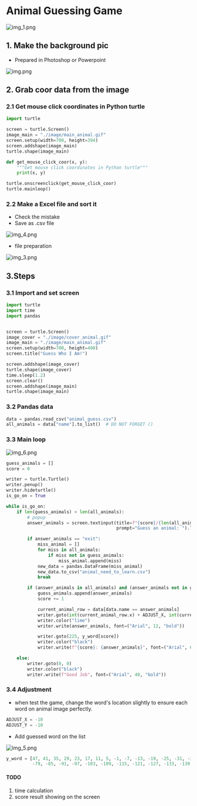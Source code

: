 # Animal Guessing Game

![img_1.png](image/img_1.png)


## 1. Make the background pic
* Prepared in Photoshop or Powerpoint

![img.png](image/img.png)

## 2. Grab coor data from the image
### 2.1 Get mouse click coordinates in Python turtle 
```python
import turtle

screen = turtle.Screen()
image_main = "./image/main_animal.gif"
screen.setup(width=700, height=394)
screen.addshape(image_main)
turtle.shape(image_main)

def get_mouse_click_coor(x, y):
    """Get mouse click coordinates in Python turtle"""
    print(x, y)

turtle.onscreenclick(get_mouse_click_coor)
turtle.mainloop()
```
### 2.2 Make a Excel file and sort it
* Check the mistake
* Save as .csv file

![img_4.png](image/img_4.png)

* file preparation

![img_3.png](image/img_3.png)

## 3.Steps
### 3.1 Import and set screen
```python
import turtle
import time
import pandas


screen = turtle.Screen()
image_cover = "./image/cover_animal.gif"
image_main = "./image/main_animal.gif"
screen.setup(width=700, height=400)
screen.title("Guess Who I Am!")

screen.addshape(image_cover)
turtle.shape(image_cover)
time.sleep(1.2)
screen.clear()
screen.addshape(image_main)
turtle.shape(image_main)
```
### 3.2 Pandas data
```python
data = pandas.read_csv("animal_guess.csv")
all_animals = data["name"].to_list()  # DO NOT FORGET ()
```
### 3.3 Main loop

![img_6.png](image/img_6.png)

```python
guess_animals = []
score = 0

writer = turtle.Turtle()
writer.penup()
writer.hideturtle()
is_go_on = True

while is_go_on:
    if len(guess_animals) < len(all_animals):
        # popup
        answer_animals = screen.textinput(title=f"{score}/{len(all_animals)} animals guessed.",
                                          prompt="Guess an animal: ").lower()

        if answer_animals == "exit":
            miss_animal = []
            for miss in all_animals:
                if miss not in guess_animals:
                    miss_animal.append(miss)
            new_data = pandas.DataFrame(miss_animal)
            new_data.to_csv("animal_need_to_learn.csv")
            break

        if (answer_animals in all_animals) and (answer_animals not in guess_animals):
            guess_animals.append(answer_animals)
            score += 1

            current_animal_row = data[data.name == answer_animals]
            writer.goto(int(current_animal_row.x) + ADJUST_X, int(current_animal_row.y) + ADJUST_Y)
            writer.color("lime")
            writer.write(answer_animals, font=("Arial", 12, "bold"))

            writer.goto(225, y_word[score])
            writer.color("black")
            writer.write(f"{score}: {answer_animals}", font=("Arial", 6, "bold"))

    else:
        writer.goto(0, 0)
        writer.color("black")
        writer.write(f"Good Job", font=("Arial", 40, "bold"))
```
### 3.4 Adjustment
* when test the game, change the word's location slightly to ensure each word on animal image perfectly.
```python
ADJUST_X = -10
ADJUST_Y = -10

```
* Add guessed word on the list 

![img_5.png](image/img_5.png)

```python
y_word = [47, 41, 35, 29, 23, 17, 11, 5, -1, -7, -13, -19, -25, -31, -37, -43, -49, -55, -61, -67, -73,
          -79, -85, -91, -97, -103, -109, -115, -121, -127, -133, -139, -145]
```


#### TODO
1. time calculation
2. score result showing on the screen
